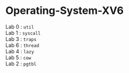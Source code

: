 # Operating-System-XV6
Lab 0 : `util`  
Lab 1 : `syscall`  
Lab 3 : `traps`  
Lab 6 : `thread`  
Lab 4 : `lazy`  
Lab 5 : `cow`  
Lab 2 : `pgtbl`  
